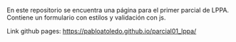 En este repositorio se encuentra una página para el primer parcial de LPPA.
Contiene un formulario con estilos y validación con js.

Link github pages: https://pabloatoledo.github.io/parcial01_lppa/
